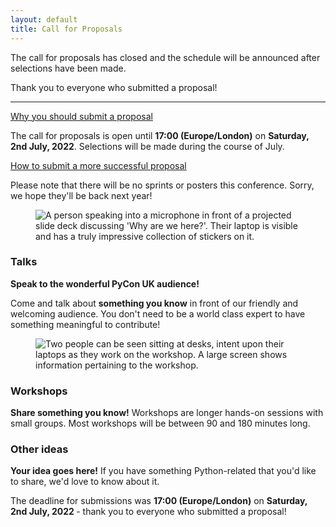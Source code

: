 ```yaml
---
layout: default
title: Call for Proposals
---
```


The call for proposals has closed and the schedule will be announced after selections have been made.

Thank you to everyone who submitted a proposal!

<hr />

<a href="/call-for-proposals/why-you-should-submit-proposal/">Why you should submit a proposal</a>

<p>The call for proposals is open until <strong>17:00 (Europe/London)</strong> on <strong>Saturday, 2nd July, 2022</strong>. Selections will be made during the course of July.</p>

<a href="/call-for-proposals/proposal-submission-advice/">How to submit a more successful proposal</a>

<p>Please note that there will be no sprints or posters this conference. Sorry, we hope they'll be back next year!</p>

<div class="box box_blue">
  <figure>
    <img src="/images/mikey_talk.jpg" alt="A person speaking into a microphone in front of a projected slide deck discussing 'Why are we here?'. Their laptop is visible and has a truly impressive collection of stickers on it.">
  </figure>

  <h3>Talks</h3>
  <p><strong>Speak to the wonderful PyCon UK audience!</strong></p>
  <p>Come and talk about <strong>something you know</strong> in front of our friendly and welcoming audience. You don't need to be a world class expert to have something meaningful to contribute!</p>
</div>

<div class="box box_red">
  <figure>
    <img src="/images/workshop.jpg" alt="Two people can be seen sitting at desks, intent upon their laptops as they work on the workshop. A large screen shows information pertaining to the workshop.">
  </figure>

  <h3>Workshops</h3>
  <p><strong>Share something you know!</strong> Workshops are longer hands-on sessions with small groups. Most workshops will be between 90 and 180 minutes long.</p>
</div>

<div class="box box_blue">
  <h3>Other ideas</h3>
  <p><strong>Your idea goes here!</strong> If you have something Python-related that you'd like to share, we'd love to know about it.</p>
</div>

<div class="box box_red">
  <p>The deadline for submissions was <strong>17:00 (Europe/London)</strong> on <strong>Saturday, 2nd July, 2022 </strong>- thank you to everyone who submitted a proposal!</p>
</div>
